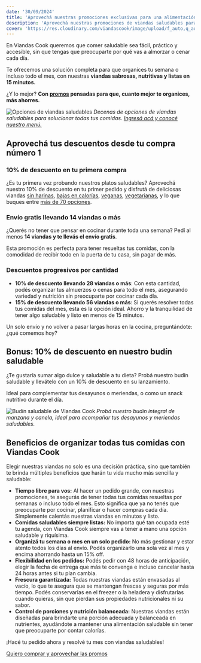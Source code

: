 ```yaml
---
date: '30/09/2024'
title: 'Aprovechá nuestras promociones exclusivas para una alimentación saludable'
description: 'Aprovechá nuestras promociones de viandas saludables para organizar tus comidas y ahorrar. Descubrí descuentos progresivos y más beneficios.'
cover: 'https://res.cloudinary.com/viandascook/image/upload/f_auto,q_auto/v1/imgs/a7cgdgf1bg2xcoudlvz3'
---
```


<p>En Viandas Cook queremos que comer saludable sea fácil, práctico y accesible, sin que tengas que preocuparte por qué vas a almorzar o cenar cada día.</p>

<p>Te ofrecemos una solución completa para que organices tu semana o incluso todo el mes, con nuestras <strong>viandas sabrosas, nutritivas y listas en 15 minutos.</strong></p>

<p>¿Y lo mejor? <strong>Con <a href="https://www.viandascook.com/descuentos">promos</a> pensadas para que, cuanto mejor te organices, más ahorres.</strong></p>

<div>
    <img src="https://res.cloudinary.com/viandascook/image/upload/f_auto,q_auto/v1/blog/ifau3virv6fnyrccnrd3" alt="Opciones de viandas saludables">
    <em>Decenas de opciones de viandas saludables para solucionar todas tus comidas. <a href="https://www.viandascook.com/menu">Ingresá acá y conocé nuestro menú.</a></em>
</div>

<h2>Aprovechá tus descuentos desde tu compra número 1</h2>

<h3>10% de descuento en tu primera compra</h3>
<p>¿Es tu primera vez probando nuestros platos saludables? Aprovechá nuestro 10% de descuento en tu primer pedido y disfrutá de deliciosas viandas <a href="https://www.viandascook.com/blog/top-ideas-de-recetas-sin-harinas-para-el-almuerzo">sin harinas</a>, <a href="https://www.viandascook.com/blog/viandas-bajas-en-calorias">bajas en calorías</a>, <a href="https://www.viandascook.com/blog/viandas-veganas-faciles-y-nutritivas">veganas</a>, <a href="https://www.viandascook.com/blog/viandas-vegetarianas-arma-tu-pack-ideal-con-viandas-cook">vegetarianas</a>, y lo que buques entre <a href="https://www.viandascook.com/menu">más de 70 opciones</a>.</p>

<h3>Envío gratis llevando 14 viandas o más</h3>
<p>¿Querés no tener que pensar en cocinar durante toda una semana? Pedí al menos <strong>14 viandas y te llevás el envío gratis</strong>.</p>

<p>Esta promoción es perfecta para tener resueltas tus comidas, con la comodidad de recibir todo en la puerta de tu casa, sin pagar de más.</p>

<h3>Descuentos progresivos por cantidad</h3>
<ul>
    <li><strong>10% de descuento llevando 28 viandas o más</strong>: Con esta cantidad, podés organizar tus almuerzos o cenas para todo el mes, asegurando variedad y nutrición sin preocuparte por cocinar cada día.</li>
    <li><strong>15% de descuento llevando 56 viandas o más</strong>: Si querés resolver todas tus comidas del mes, esta es la opción ideal. Ahorro y la tranquilidad de tener algo saludable y listo en menos de 15 minutos.</li>
</ul>

<p>Un solo envío y no volver a pasar largas horas en la cocina, preguntándote: ¿qué comemos hoy?</p>

<h2>Bonus: 10% de descuento en nuestro budín saludable</h2>
<p>¿Te gustaría sumar algo dulce y saludable a tu dieta? Probá nuestro budín saludable y llevátelo con un 10% de descuento en su lanzamiento.</p>

<p>Ideal para complementar tus desayunos o meriendas, o como un snack nutritivo durante el día.</p>

<div>
  <div>
      <img src="https://res.cloudinary.com/viandascook/image/upload/f_auto,q_auto/v1/blog/og2kqbxc84eydwsz2x8w" alt="Budín saludable de Viandas Cook">
      <em>Probá nuestro budín integral de manzana y canela, ideal para acompañar tus desayunos y meriendas saludables.</em>
  </div>
</div>

<h2>Beneficios de organizar todas tus comidas con Viandas Cook</h2>
<p>Elegir nuestras viandas no solo es una decisión práctica, sino que también te brinda múltiples beneficios que harán tu vida mucho más sencilla y saludable:</p>
<ul>
    <li><strong>Tiempo libre para vos:</strong> Al hacer un pedido grande, con nuestras promociones, te asegurás de tener todas tus comidas resueltas por semanas o incluso todo el mes. Esto significa que ya no tenés que preocuparte por cocinar, planificar o hacer compras cada día. Simplemente calentás nuestras viandas en minutos y listo.</li>
    <li><strong>Comidas saludables siempre listas:</strong> No importa qué tan ocupada esté tu agenda, con Viandas Cook siempre vas a tener a mano una opción saludable y riquísima.</li>
    <li><strong>Organizá tu semana o mes en un solo pedido:</strong> No más gestionar y estar atento todos los días al envío. Podés organizarlo una sola vez al mes y encima ahorrando hasta un 15% off.</li>
    <li><strong>Flexibilidad en los pedidos:</strong> Podés pedir con 48 horas de anticipación, elegir la fecha de entrega que más te convenga e incluso cancelar hasta 24 horas antes si tu plan cambia.</li>
    <li><strong>Frescura garantizada:</strong> Todas nuestras viandas están envasadas al vacío, lo que te asegura que se mantengan frescas y seguras por más tiempo. Podés conservarlas en el freezer o la heladera y disfrutarlas cuando quieras, sin que pierdan sus propiedades nutricionales ni su sabor.</li>
    <li><strong>Control de porciones y nutrición balanceada:</strong> Nuestras viandas están diseñadas para brindarte una porción adecuada y balanceada en nutrientes, ayudándote a mantener una alimentación saludable sin tener que preocuparte por contar calorías.</li>
</ul>

<p>¡Hacé tu pedido ahora y resolvé tu mes con viandas saludables!</p>

<p><a href="https://www.viandascook.com/menu">Quiero comprar y aprovechar las promos</a></p>
